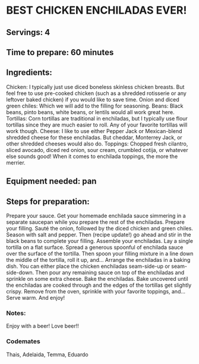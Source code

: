 # BEST CHICKEN ENCHILADAS EVER!


## Servings: 4

## Time to prepare: 60 minutes

## Ingredients: 
Chicken: I typically just use diced boneless skinless chicken breasts.  But feel free to use pre-cooked chicken (such as a shredded rotisserie or any leftover baked chicken) if you would like to save time.
Onion and diced green chiles: Which we will add to the filling for seasoning.
Beans: Black beans, pinto beans, white beans, or lentils would all work great here.
Tortillas: Corn tortillas are traditional in enchiladas, but I typically use flour tortillas since they are much easier to roll.  Any of your favorite tortillas will work though.
Cheese: I like to use either Pepper Jack or Mexican-blend shredded cheese for these enchiladas.  But cheddar, Monterrey Jack, or other shredded cheeses would also do.
Toppings: Chopped fresh cilantro, sliced avocado, diced red onion, sour cream, crumbled cotija, or whatever else sounds good!  When it comes to enchilada toppings, the more the merrier.


## Equipment needed: pan


## Steps for preparation:
Prepare your sauce.  Get your homemade enchilada sauce simmering in a separate saucepan while you prepare the rest of the enchiladas.
Prepare your filling.  Sauté the onion, followed by the diced chicken and green chiles.  Season with salt and pepper.  Then (recipe update!) go ahead and stir in the black beans to complete your filling.
Assemble your enchiladas.  Lay a single tortilla on a flat surface.  Spread a generous spoonful of enchilada sauce over the surface of the tortilla.  Then spoon your filling mixture in a line down the middle of the tortilla, roll it up, and…
Arrange the enchiladas in a baking dish. You can either place the chicken enchiladas seam-side-up or seam-side-down.  Then pour any remaining sauce on top of the enchiladas and sprinkle on some extra cheese.
Bake the enchiladas. Bake uncovered until the enchiladas are cooked through and the edges of the tortillas get slightly crispy.  Remove from the oven, sprinkle with your favorite toppings, and…
Serve warm.  And enjoy!


### Notes:
Enjoy with a beer!
Love beer!!

### Codemates #
Thais, Adelaida, Temma, Eduardo
